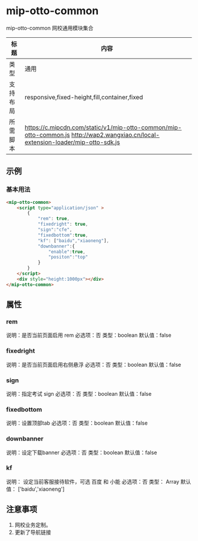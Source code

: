 # mip-otto-common

mip-otto-common 网校通用模块集合

| 标题     | 内容                                                              |
| -------- | ----------------------------------------------------------------- |
| 类型     | 通用                                                              |
| 支持布局 | responsive,fixed-height,fill,container,fixed                      |
| 所需脚本 | https://c.mipcdn.com/static/v1/mip-otto-common/mip-otto-common.js http://wap2.wangxiao.cn/local-extension-loader/mip-otto-sdk.js |



## 示例

### 基本用法

```html
<mip-otto-common>
    <script type="application/json" >
        {
            "rem": true,
            "fixedright": true,
            "sign":"cfe",
            "fixedbottom":true,
            "kf": ["baidu","xiaoneng"],
            "downbanner":{
                "enable":true,
                "positon":"top"
            }
        }
    </script>
    <div style="height:1000px"></div>
</mip-otto-common>
```

## 属性

### rem

说明：是否当前页面启用 rem
必选项：否
类型：boolean
默认值：false

### fixedright

说明：是否当前页面启用右侧悬浮
必选项：否
类型：boolean
默认值：false

### sign

说明：指定考试 sign
必选项：否
类型：boolean
默认值：false

### fixedbottom

说明：设置顶部tab
必选项：否
类型：boolean
默认值：false

### downbanner

说明：设定下载banner
必选项：否
类型：boolean
默认值：false

### kf

说明： 设定当前客服接待软件，可选 百度 和 小能
必选项：否
类型： Array
默认值： ['baidu','xiaoneng']

## 注意事项

1. 网校业务定制。
2. 更新了导航链接

